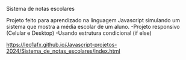 Sistema de notas escolares


Projeto feito para aprendizado na linguagem Javascript simulando um sistema que mostra a média escolar de um aluno.
-Projeto responsivo (Celular e Desktop)
-Usando estrutura condicional (if else)



https://leo1afx.github.io/Javascript-projetos-2024/Sistema_de_notas_escolares/index.html
